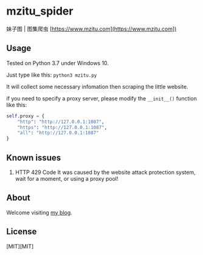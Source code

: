 # mzitu_spider
妹子图 | 图集爬虫 [https://www.mzitu.com](https://www.mzitu.com])

## Usage

Tested on Python 3.7 under Windows 10.

Just type like this:
`python3 mzitu.py`

It will collect some necessary infomation then scraping the little website.

if you need to specify a proxy server, please modify the `__init__()` function like this:

```python
self.proxy = {
    "http": "http://127.0.0.1:1087",
    "https": "http://127.0.0.1:1087",
    "all": "http://127.0.0.1:1087"
}
```

## Known issues
1. HTTP 429 Code
It was caused by the website attack protection system, wait for a moment, or using a proxy pool!

## About
Welcome visiting [my blog](https://dexfire.cn).

## License
[MIT][MIT]
